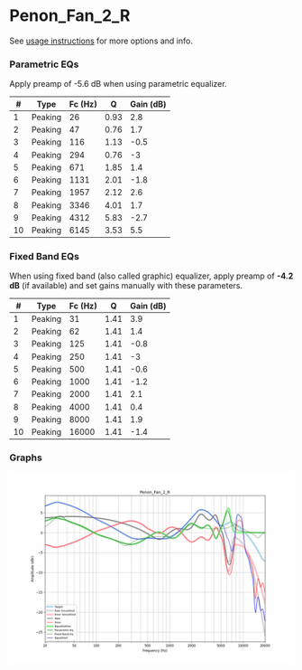 # Penon_Fan_2_R
See [usage instructions](https://github.com/jaakkopasanen/AutoEq#usage) for more options and info.

### Parametric EQs
Apply preamp of -5.6 dB when using parametric equalizer.

|   # | Type    |   Fc (Hz) |    Q |   Gain (dB) |
|-----|---------|-----------|------|-------------|
|   1 | Peaking |        26 | 0.93 |         2.8 |
|   2 | Peaking |        47 | 0.76 |         1.7 |
|   3 | Peaking |       116 | 1.13 |        -0.5 |
|   4 | Peaking |       294 | 0.76 |        -3   |
|   5 | Peaking |       671 | 1.85 |         1.4 |
|   6 | Peaking |      1131 | 2.01 |        -1.8 |
|   7 | Peaking |      1957 | 2.12 |         2.6 |
|   8 | Peaking |      3346 | 4.01 |         1.7 |
|   9 | Peaking |      4312 | 5.83 |        -2.7 |
|  10 | Peaking |      6145 | 3.53 |         5.5 |

### Fixed Band EQs
When using fixed band (also called graphic) equalizer, apply preamp of **-4.2 dB** (if available) and set gains manually with these parameters.

|   # | Type    |   Fc (Hz) |    Q |   Gain (dB) |
|-----|---------|-----------|------|-------------|
|   1 | Peaking |        31 | 1.41 |         3.9 |
|   2 | Peaking |        62 | 1.41 |         1.4 |
|   3 | Peaking |       125 | 1.41 |        -0.8 |
|   4 | Peaking |       250 | 1.41 |        -3   |
|   5 | Peaking |       500 | 1.41 |        -0.6 |
|   6 | Peaking |      1000 | 1.41 |        -1.2 |
|   7 | Peaking |      2000 | 1.41 |         2.1 |
|   8 | Peaking |      4000 | 1.41 |         0.4 |
|   9 | Peaking |      8000 | 1.41 |         1.9 |
|  10 | Peaking |     16000 | 1.41 |        -1.4 |

### Graphs
![](./Penon_Fan_2_R.png)
